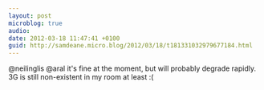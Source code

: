 ```yaml
---
layout: post
microblog: true
audio: 
date: 2012-03-18 11:47:41 +0100
guid: http://samdeane.micro.blog/2012/03/18/t181331032979677184.html
---
```

@neilinglis @aral it's fine at the moment, but will probably degrade rapidly. 3G is still non-existent in my room at least :(
